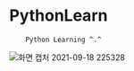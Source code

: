 # PythonLearn


        Python Learning ^.^ 

![화면 캡처 2021-09-18 225328](https://user-images.githubusercontent.com/37606666/133891234-d9321fa5-92b0-407b-b3b9-b218107fb276.png)

